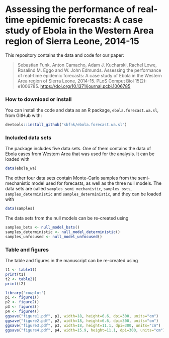 
<!-- README.md is generated from README.Rmd. Please edit that file -->

# Assessing the performance of real-time epidemic forecasts: A case study of Ebola in the Western Area region of Sierra Leone, 2014-15

This repository contains the data and code for our paper:

> Sebastian Funk, Anton Camacho, Adam J. Kucharski, Rachel Lowe,
> Rosalind M. Eggo and W. John Edmunds. Assessing the performance of
> real-time epidemic forecasts: A case study of Ebola in the Western
> Area region of Sierra Leone, 2014-15. PLoS Comput Biol 15(2):
> e1006785. <https://doi.org/10.1371/journal.pcbi.1006785>

### How to download or install

You can install the code and data as an R package,
`ebola.forecast.wa.sl`, from GitHub with:

``` r
devtools::install_github("sbfnk/ebola.forecast.wa.sl")
```

### Included data sets

The package includes five data sets. One of them contains the data of
Ebola cases from Western Area that was used for the analysis. It can be
loaded with

``` r
data(ebola_wa)
```

The other four data sets contain Monte-Carlo samples from the
semi-mechanistic model used for forecasts, as well as the three null
models. The data sets are called `samples_semi_mechanistic`,
`samples_bsts`, `samples_deterministic` and `samples_deterministic`, and
they can be loaded with

``` r
data(samples)
```

The data sets from the null models can be re-created using

``` r
samples_bsts <- null_model_bsts()
samples_deterministic <- null_model_deterministic()
samples_unfocused <- null_model_unfocused()
```

### Table and figures

The table and figures in the manuscript can be re-created using

``` r
t1 <- table1()
print(t1)
t2 <- table2()
print(t2)

library('cowplot')
p1 <- figure1()
p2 <- figure2()
p3 <- figure3()
p4 <- figure4()
ggsave("figure1.pdf", p1, width=18, height=6.6, dpi=300, units="cm")
ggsave("figure2.pdf", p2, width=18, height=6.6, dpi=300, units="cm")
ggsave("figure3.pdf", p3, width=18, height=11.1, dpi=300, units="cm")
ggsave("figure4.pdf", p4, width=15.9, height=11.1, dpi=300, units="cm")
```
